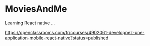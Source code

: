 # MoviesAndMe

Learning React native ...

https://openclassrooms.com/fr/courses/4902061-developpez-une-application-mobile-react-native?status=published

